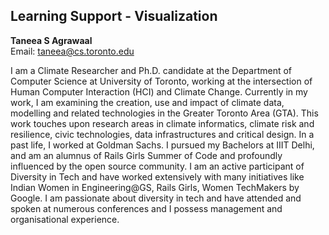 ## Learning Support - Visualization

**Taneea S Agrawaal**  
Email: taneea@cs.toronto.edu

I am a Climate Researcher and Ph.D. candidate at the Department of Computer Science at University of Toronto, working at the intersection of Human Computer Interaction (HCI) and Climate Change. Currently in my work, I am examining the creation, use and impact of climate data, modelling and related technologies in the Greater Toronto Area (GTA). This work touches upon research areas in climate informatics, climate risk and resilience, civic technologies, data infrastructures and critical design. In a past life, I worked at Goldman Sachs. I pursued my Bachelors at IIIT Delhi, and am an alumnus of Rails Girls Summer of Code and profoundly influenced by the open source community. I am an active participant of Diversity in Tech and have worked extensively with many initiatives like Indian Women in Engineering@GS, Rails Girls, Women TechMakers by Google. I am passionate about diversity in tech and have attended and spoken at numerous conferences and I possess management and organisational experience.
